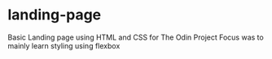 # landing-page
Basic Landing page using HTML and CSS for The Odin Project
Focus was to mainly learn styling using flexbox

